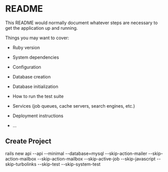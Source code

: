 # README

This README would normally document whatever steps are necessary to get the
application up and running.

Things you may want to cover:

* Ruby version

* System dependencies

* Configuration

* Database creation

* Database initialization

* How to run the test suite

* Services (job queues, cache servers, search engines, etc.)

* Deployment instructions

* ...

## Create Project

rails new api --api --minimal --database=mysql --skip-action-mailer --skip-action-mailbox --skip-action-mailbox --skip-active-job --skip-javascript --skip-turbolinks --skip-test --skip-system-test 